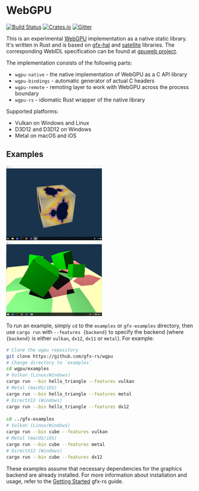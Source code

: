 # WebGPU
[![Build Status](https://travis-ci.org/gfx-rs/wgpu.svg)](https://travis-ci.org/gfx-rs/wgpu)
[![Crates.io](https://img.shields.io/crates/v/wgpu.svg)](https://crates.io/crates/wgpu)
[![Gitter](https://badges.gitter.im/gfx-rs/webgpu.svg)](https://gitter.im/gfx-rs/webgpu)

This is an experimental [WebGPU](https://www.w3.org/community/gpu/) implementation as a native static library. It's written in Rust and is based on [gfx-hal](https://github.com/gfx-rs/gfx) and [satellite](https://github.com/gfx-rs/gfx-memory) libraries. The corresponding WebIDL specification can be found at [gpuweb project](https://github.com/gpuweb/gpuweb/blob/master/design/sketch.webidl).

The implementation consists of the following parts:
  - `wgpu-native` - the native implementation of WebGPU as a C API library
  - `wgpu-bindings` - automatic generator of actual C headers
  - `wgpu-remote` - remoting layer to work with WebGPU across the process boundary
  - `wgpu-rs` - idiomatic Rust wrapper of the native library

Supported platforms:
  - Vulkan on Windows and Linux
  - D3D12 and D3D12 on Windows
  - Metal on macOS and iOS

## Examples

![Cube](etc/gfx-cube.png) ![Shadow](etc/gfx-shadow.png)

To run an example, simply `cd` to the `examples` or `gfx-examples` directory, then use `cargo run` with `--features {backend}` to specify the backend (where `{backend}` is either `vulkan`, `dx12`, `dx11` or `metal`). For example:

```bash
# Clone the wgpu repository
git clone https://github.com/gfx-rs/wgpu
# Change directory to `examples`
cd wgpu/examples
# Vulkan (Linux/Windows)
cargo run --bin hello_triangle --features vulkan
# Metal (macOS/iOS)
cargo run --bin hello_triangle --features metal
# DirectX12 (Windows)
cargo run --bin hello_triangle --features dx12

cd ../gfx-examples
# Vulkan (Linux/Windows)
cargo run --bin cube --features vulkan
# Metal (macOS/iOS)
cargo run --bin cube --features metal
# DirectX12 (Windows)
cargo run --bin cube --features dx12
```

These examples assume that necessary dependencies for the graphics backend are already installed. For more information about installation and usage, refer to the [Getting Started](https://github.com/gfx-rs/gfx/blob/master/info/getting_started.md) gfx-rs guide.
